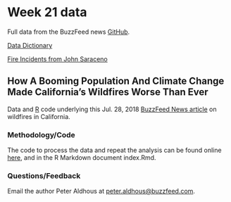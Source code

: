 # Week 21 data

Full data from the BuzzFeed news [GitHub](https://github.com/BuzzFeedNews/2018-07-wildfire-trends).

[Data Dictionary](https://t.co/Y5zqwKaCxZ) 

[Fire Incidents from John Saraceno](https://github.com/OneGneissGuy/CA-fires/tree/master/data)

## How A Booming Population And Climate Change Made California’s Wildfires Worse Than Ever

Data and [R](https://www.r-project.org/) code underlying this Jul. 28, 2018 [BuzzFeed News article](https://www.buzzfeednews.com/article/peteraldhous/california-wildfires-people-climate) on wildfires in California.

### Methodology/Code

The code to process the data and repeat the analysis can be found online [here](https://buzzfeednews.github.io/2018-07-wildfire-trends), and in the R Markdown document index.Rmd.


### Questions/Feedback

Email the author Peter Aldhous at peter.aldhous@buzzfeed.com.
